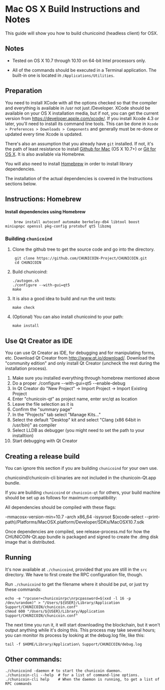 Mac OS X Build Instructions and Notes
====================================
This guide will show you how to build chunicoind (headless client) for OSX.

Notes
-----

* Tested on OS X 10.7 through 10.10 on 64-bit Intel processors only.

* All of the commands should be executed in a Terminal application. The
built-in one is located in `/Applications/Utilities`.

Preparation
-----------

You need to install XCode with all the options checked so that the compiler
and everything is available in /usr not just /Developer. XCode should be
available on your OS X installation media, but if not, you can get the
current version from https://developer.apple.com/xcode/. If you install
Xcode 4.3 or later, you'll need to install its command line tools. This can
be done in `Xcode > Preferences > Downloads > Components` and generally must
be re-done or updated every time Xcode is updated.

There's also an assumption that you already have `git` installed. If
not, it's the path of least resistance to install [Github for Mac](https://mac.github.com/)
(OS X 10.7+) or
[Git for OS X](https://code.google.com/p/git-osx-installer/). It is also
available via Homebrew.

You will also need to install [Homebrew](http://brew.sh) in order to install library
dependencies.

The installation of the actual dependencies is covered in the Instructions
sections below.

Instructions: Homebrew
----------------------

#### Install dependencies using Homebrew

        brew install autoconf automake berkeley-db4 libtool boost miniupnpc openssl pkg-config protobuf qt5 libzmq

### Building `chunicoind`

1. Clone the github tree to get the source code and go into the directory.

        git clone https://github.com/CHUNICOIN-Project/CHUNICOIN.git
        cd CHUNICOIN

2.  Build chunicoind:

        ./autogen.sh
        ./configure --with-gui=qt5
        make

3.  It is also a good idea to build and run the unit tests:

        make check

4.  (Optional) You can also install chunicoind to your path:

        make install

Use Qt Creator as IDE
------------------------
You can use Qt Creator as IDE, for debugging and for manipulating forms, etc.
Download Qt Creator from http://www.qt.io/download/. Download the "community edition" and only install Qt Creator (uncheck the rest during the installation process).

1. Make sure you installed everything through homebrew mentioned above
2. Do a proper ./configure --with-gui=qt5 --enable-debug
3. In Qt Creator do "New Project" -> Import Project -> Import Existing Project
4. Enter "chunicoin-qt" as project name, enter src/qt as location
5. Leave the file selection as it is
6. Confirm the "summary page"
7. In the "Projects" tab select "Manage Kits..."
8. Select the default "Desktop" kit and select "Clang (x86 64bit in /usr/bin)" as compiler
9. Select LLDB as debugger (you might need to set the path to your installtion)
10. Start debugging with Qt Creator

Creating a release build
------------------------
You can ignore this section if you are building `chunicoind` for your own use.

chunicoind/chunicoin-cli binaries are not included in the chunicoin-Qt.app bundle.

If you are building `chunicoind` or `chunicoin-qt` for others, your build machine should be set up
as follows for maximum compatibility:

All dependencies should be compiled with these flags:

 -mmacosx-version-min=10.7
 -arch x86_64
 -isysroot $(xcode-select --print-path)/Platforms/MacOSX.platform/Developer/SDKs/MacOSX10.7.sdk

Once dependencies are compiled, see release-process.md for how the CHUNICOIN-Qt.app
bundle is packaged and signed to create the .dmg disk image that is distributed.

Running
-------

It's now available at `./chunicoind`, provided that you are still in the `src`
directory. We have to first create the RPC configuration file, though.

Run `./chunicoind` to get the filename where it should be put, or just try these
commands:

    echo -e "rpcuser=chunicoinrpc\nrpcpassword=$(xxd -l 16 -p /dev/urandom)" > "/Users/${USER}/Library/Application Support/CHUNICOIN/chunicoin.conf"
    chmod 600 "/Users/${USER}/Library/Application Support/CHUNICOIN/chunicoin.conf"

The next time you run it, it will start downloading the blockchain, but it won't
output anything while it's doing this. This process may take several hours;
you can monitor its process by looking at the debug.log file, like this:

    tail -f $HOME/Library/Application\ Support/CHUNICOIN/debug.log

Other commands:
-------

    ./chunicoind -daemon # to start the chunicoin daemon.
    ./chunicoin-cli --help  # for a list of command-line options.
    ./chunicoin-cli help    # When the daemon is running, to get a list of RPC commands
